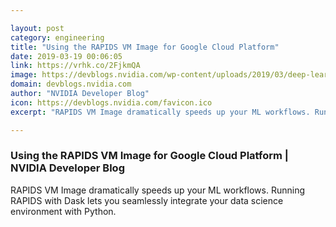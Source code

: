 ```yaml
---

layout: post
category: engineering
title: "Using the RAPIDS VM Image for Google Cloud Platform"
date: 2019-03-19 00:06:05
link: https://vrhk.co/2FjkmQA
image: https://devblogs.nvidia.com/wp-content/uploads/2019/03/deep-learning-overview_2x-1.png
domain: devblogs.nvidia.com
author: "NVIDIA Developer Blog"
icon: https://devblogs.nvidia.com/favicon.ico
excerpt: "RAPIDS VM Image dramatically speeds up your ML workflows. Running RAPIDS with Dask lets you seamlessly integrate your data science environment with Python."

---
```


### Using the RAPIDS VM Image for Google Cloud Platform | NVIDIA Developer Blog

RAPIDS VM Image dramatically speeds up your ML workflows. Running RAPIDS with Dask lets you seamlessly integrate your data science environment with Python.